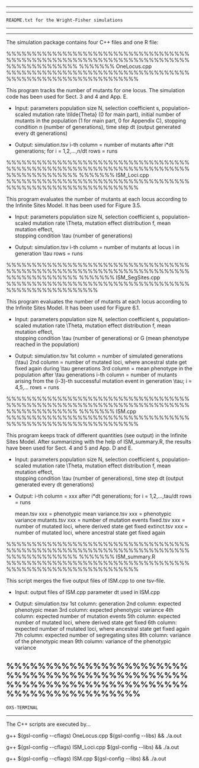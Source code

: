 --------------------------------------------------------------------------------------
--------------------------------------------------------------------------------------
	README.txt for the Wright-Fisher simulations
--------------------------------------------------------------------------------------
--------------------------------------------------------------------------------------

The simulation package contains four C++ files and one R file:

%%%%%%%%%%%%%%%%%%%%%%%%%%%%%%%%%%%%%%%%%%%%%%%%%%%%%%%%%%%%%%%%%%%%%%%%%%%%%%%%%%%%%%
%%%%%%%	OneLocus.cpp	%%%%%%%%%%%%%%%%%%%%%%%%%%%%%%%%%%%%%%%%%%%%%%%%%%%%%%%%%%%%%%

This program tracks the number of mutants for one locus. The simulation code has been used for Sect. 3 and 4 and App. E.

- Input: parameters
	population size N, selection coefficient s, 
	population-scaled mutation rate \tilde{Theta} (0 for main part), 
	initial number of mutants in the population (1 for main part, 0 for Appendix C),
	stopping condition n (number of generations), 
	time step dt (output generated every dt generations)

- Output: simulation.tsv
	i-th column = number of mutants after i*dt generations; for i = 1,2,...,n/dt
	rows = runs

%%%%%%%%%%%%%%%%%%%%%%%%%%%%%%%%%%%%%%%%%%%%%%%%%%%%%%%%%%%%%%%%%%%%%%%%%%%%%%%%%%%%%%
%%%%%%%	ISM_Loci.cpp	%%%%%%%%%%%%%%%%%%%%%%%%%%%%%%%%%%%%%%%%%%%%%%%%%%%%%%%%%%%%%%

This program evaluates the number of mutants at each locus according to the Infinite Sites Model. It has been used for Figure 3.5.

- Input: parameters
	population size N, selection coefficient s, 
	population-scaled mutation rate \Theta, 
	mutation effect distribution f, mean mutation effect,	
	stopping condition \tau (number of generations)

- Output: simulation.tsv
	i-th column = number of mutants at locus i in generation \tau
	rows = runs

%%%%%%%%%%%%%%%%%%%%%%%%%%%%%%%%%%%%%%%%%%%%%%%%%%%%%%%%%%%%%%%%%%%%%%%%%%%%%%%%%%%%%%
%%%%%%% ISM_SegSites.cpp	%%%%%%%%%%%%%%%%%%%%%%%%%%%%%%%%%%%%%%%%%%%%%%%%%%%%%%

This program evaluates the number of mutants at each locus according to the Infinite Sites Model. It has been used for Figure 6.1.

- Input: parameters
	population size N, selection coefficient s, 
	population-scaled mutation rate \Theta, 
	mutation effect distribution f, mean mutation effect,	
	stopping condition \tau (number of generations) or G (mean phenotype reached in the population)

- Output: simulation.tsv
	1st column = number of simulated generations (\tau)
	2nd column = number of mutated loci, where ancestral state get fixed again during \tau generations
	3rd column = mean phenotype in the population after \tau generations
	i-th column = number of mutants arising from the (i-3)-th successful mutation event in generation \tau; i = 4,5,...
	rows = runs

%%%%%%%%%%%%%%%%%%%%%%%%%%%%%%%%%%%%%%%%%%%%%%%%%%%%%%%%%%%%%%%%%%%%%%%%%%%%%%%%%%%%%%
%%%%%%%	ISM.cpp		%%%%%%%%%%%%%%%%%%%%%%%%%%%%%%%%%%%%%%%%%%%%%%%%%%%%%%%%%%%%%%

This program keeps track of different quantities (see output) in the Infinite Sites Model. After summarizing with the help of ISM_summary.R, the results have been used for Sect. 4 and 5 and App. D and E.

- Input: parameters
	population size N, selection coefficient s, 
	population-scaled mutation rate \Theta, 
	mutation effect distribution f, mean mutation effect,	
	stopping condition \tau (number of generations),
	time step dt (output generated every dt generations)

- Output: 
	i-th column = xxx after i*dt generations; for i = 1,2,...,tau/dt
	rows = runs
	
	mean.tsv	xxx = phenotypic mean
	variance.tsv	xxx = phenotypic variance
	mutants.tsv	xxx = number of mutation events
	fixed.tsv	xxx = number of mutated loci, where derived state get fixed
	extinct.tsv	xxx = number of mutated loci, where ancestral state get fixed again

%%%%%%%%%%%%%%%%%%%%%%%%%%%%%%%%%%%%%%%%%%%%%%%%%%%%%%%%%%%%%%%%%%%%%%%%%%%%%%%%%%%%%%
%%%%%%%	ISM_summary.R	%%%%%%%%%%%%%%%%%%%%%%%%%%%%%%%%%%%%%%%%%%%%%%%%%%%%%%%%%%%%%%

This script merges the five output files of ISM.cpp to one tsv-file.

- Input: output files of ISM.cpp
	parameter dt used in ISM.cpp

- Output: simulation.tsv
	1st column: generation
	2nd column: expected phenotypic mean
	3rd column: expected phenotypic variance
	4th column: expected number of mutation events
	5th column: expected number of mutated loci, where derived state get fixed
	6th column: expected number of mutated loci, where ancestral state get fixed again
	7th column: expected number of segregating sites
	8th column: variance of the phenotypic mean
	9th column: variance of the phenotypic variance
		
%%%%%%%%%%%%%%%%%%%%%%%%%%%%%%%%%%%%%%%%%%%%%%%%%%%%%%%%%%%%%%%%%%%%%%%%%%%%%%%%%%%%%%
--------------------------------------------------------------------------------------
	OXS-TERMINAL
--------------------------------------------------------------------------------------

The C++ scripts are executed by...

g++ $(gsl-config --cflags) OneLocus.cpp $(gsl-config --libs) && ./a.out

g++ $(gsl-config --cflags) ISM_Loci.cpp $(gsl-config --libs) && ./a.out

g++ $(gsl-config --cflags) ISM.cpp $(gsl-config --libs) && ./a.out
